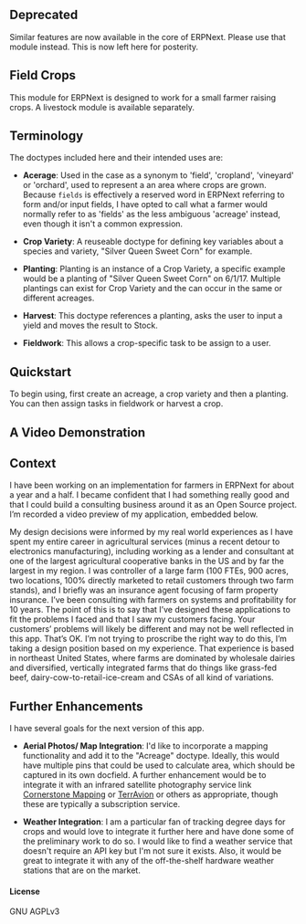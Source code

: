 ## Deprecated
Similar features are now available in the core of ERPNext. Please use that module instead. This is now left here for posterity.

## Field Crops

This module for ERPNext is designed to work for a small farmer raising crops. A livestock module is available separately.

## Terminology

The doctypes included here and their intended uses are:

* **Acerage**: Used in the case as a synonym to 'field', 'cropland', 'vineyard' or 'orchard', used to represent a an area where crops are grown. Because `fields` is effectively a reserved word in ERPNext referring to form and/or input fields, I have opted to call what a farmer would normally refer to as 'fields' as the less ambiguous 'acreage' instead, even though it isn't a common expression.

* **Crop Variety**: A reuseable doctype for defining key variables about a species and variety, "Silver Queen Sweet Corn" for example.

* **Planting**: Planting is an instance of a Crop Variety, a specific example would be a planting of "Silver Queen Sweet Corn" on 6/1/17. Multiple plantings can exist for Crop Variety and the can occur in the same or different acreages.

* **Harvest**: This doctype references a planting, asks the user to input a yield and moves the result to Stock.

* **Fieldwork**: This allows a crop-specific task to be assign to a user.

## Quickstart

To begin using, first create an acreage, a crop variety and then a planting. You can then assign tasks in fieldwork or harvest a crop.

## A Video Demonstration


## Context

I have been working on an implementation for farmers in ERPNext for about a year and a half. I became confident that I had something really good and that I could build a consulting business around it as an Open Source project. I’m recorded a video preview of my application, embedded below.

My design decisions were informed by my real world experiences as I have spent my entire career in agricultural services (minus a recent detour to electronics manufacturing), including working as a lender and consultant at one of the largest agricultural cooperative banks in the US and by far the largest in my region. I was controller of a large farm (100 FTEs, 900 acres, two locations, 100% directly marketed to retail customers through two farm stands), and I briefly was an insurance agent focusing of farm property insurance. I’ve been consulting with farmers on systems and profitability for 10 years. The point of this is to say that I’ve designed these applications to fit the problems I faced and that I saw my customers facing. Your customers’ problems will likely be different and may not be well reflected in this app. That’s OK. I’m not trying to proscribe the right way to do this, I’m taking a design position based on my experience. That experience is based in northeast United States, where farms are dominated by wholesale dairies and diversified, vertically integrated farms that do things like grass-fed beef, dairy-cow-to-retail-ice-cream and CSAs of all kind of variations.

## Further Enhancements

I have several goals for the next version of this app.

* **Aerial Photos/ Map Integration**: I'd like to incorporate a mapping functionality and add it to the "Acreage" doctype. Ideally, this would have multiple pins that could be used to calculate area, which should be captured in its own docfield. A further enhancement would be to integrate it with an infrared satellite photography service link [Cornerstone Mapping](http://cornerstonemapping.com/precision-ag-thermal-infrared/) or [TerrAvion](https://www.terravion.com/) or others as appropriate, though these are typically a subscription service.

* **Weather Integration**: I am a particular fan of tracking degree days for crops and would love to integrate it further here and have done some of the preliminary work to do so. I would like to find a weather service that doesn't require an API key but I'm not sure it exists. Also, it would be great to integrate it with any of the off-the-shelf hardware weather stations that are on the market.

#### License

GNU AGPLv3
